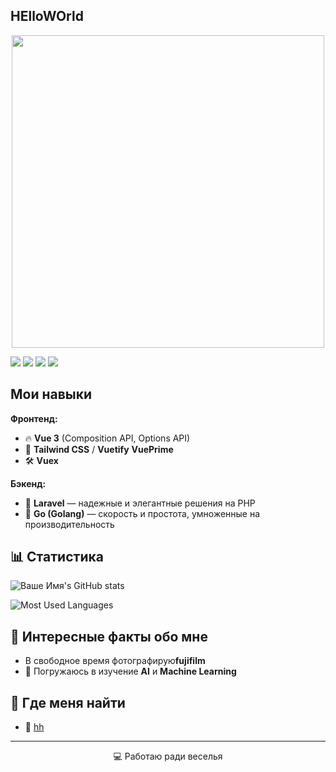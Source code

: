 ## HElloWOrld

<div id="header" align="center">
  <img src="https://media.giphy.com/media/11KzOet1ElBDz2/giphy.gif?cid=ecf05e47uumezxxnzeytnlzoz47hnnuqhx952s3gswm0i0j8&ep=v1_gifs_search&rid=giphy.gif&ct=g" width="500"/>
</div>


![](https://img.shields.io/badge/Code-Vue3-informational?style=flat&logo=vue.js&logoColor=white&color=4FC08D)
![](https://img.shields.io/badge/Style-TailwindCSS-informational?style=flat&logo=tailwind-css&logoColor=white&color=06B6D4)
![](https://img.shields.io/badge/Backend-Laravel-informational?style=flat&logo=laravel&logoColor=white&color=FF2D20)
![](https://img.shields.io/badge/GoLang-Rocks-informational?style=flat&logo=go&logoColor=white&color=00ADD8)

##  Мои навыки

**Фронтенд:**
- 🔥 **Vue 3** (Composition API, Options API)
- 🎨 **Tailwind CSS** / **Vuetify** **VuePrime** 
- 🛠 **Vuex** 


**Бэкенд:**
- 🧬 **Laravel** — надежные и элегантные решения на PHP
- 🐹 **Go (Golang)** — скорость и простота, умноженные на производительность



## 📊 Статистика

![Ваше Имя's GitHub stats](https://github-readme-stats.vercel.app/api?username=fugilove&show_icons=true&theme=radical)

![Most Used Languages](https://github-readme-stats.vercel.app/api/top-langs/?username=fugilove&layout=compact&theme=radical)

## 🤔 Интересные факты обо мне

-  В свободное время фотографирую**fujifilm**
- 🌱 Погружаюсь в изучение **AI** и **Machine Learning**


## 🔗 Где меня найти

- 💼 [hh](https://spb.hh.ru/resume/36cb7219ff0d0ae22c0039ed1f7632326c5430?hhtmFrom=resume_list)

---

<p align="center">
  💻 Работаю ради веселья
</p>



